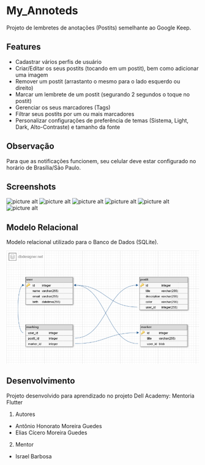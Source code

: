 # My_Annoteds
Projeto de lembretes de anotações (Postits) semelhante ao Google Keep.

## Features
  - Cadastrar vários perfis de usuário
  - Criar/Editar os seus postits (tocando em um postit), bem como adicionar uma imagem
  - Remover um postit (arrastanto o mesmo para o lado esquerdo ou direito)
  - Marcar um lembrete de um postit (segurando 2 segundos o toque no postit)
  - Gerenciar os seus marcadores (Tags)
  - Filtrar seus postits por um ou mais marcadores
  - Personalizar configurações de preferência de temas (Sistema, Light, Dark, Alto-Contraste) e tamanho da fonte

## Observação
Para que as notificações funcionem, seu celular deve estar configurado no horário de Brasília/São Paulo.

## Screenshots
![picture alt](screenshots_readme/Login.png "Tela de Login")
![picture alt](screenshots_readme/Home_Page.png "Tela principal")
![picture alt](screenshots_readme/Home_Page_Dark.png "Tela principal - Modo Escuro")
![picture alt](screenshots_readme/Filter.png "Aplicando filtros nos Postits")
![picture alt](screenshots_readme/Edit_Postit.png "Edição de Postits")
![picture alt](screenshots_readme/Lembretes.jpg "Tela de configuracao de lembretes")

## Modelo Relacional
Modelo relacional utilizado para o Banco de Dados (SQLite).

![picture alt](screenshots_readme/MyAnnoteds_modeloRelacional.png "Modelo Relacional do banco de Dados")

## Desenvolvimento
Projeto desenvolvido para aprendizado no projeto Dell Academy: Mentoria Flutter

1. Autores
  - Antônio Honorato Moreira Guedes
  - Elias Cícero Moreira Guedes

2. Mentor
  - Israel Barbosa


